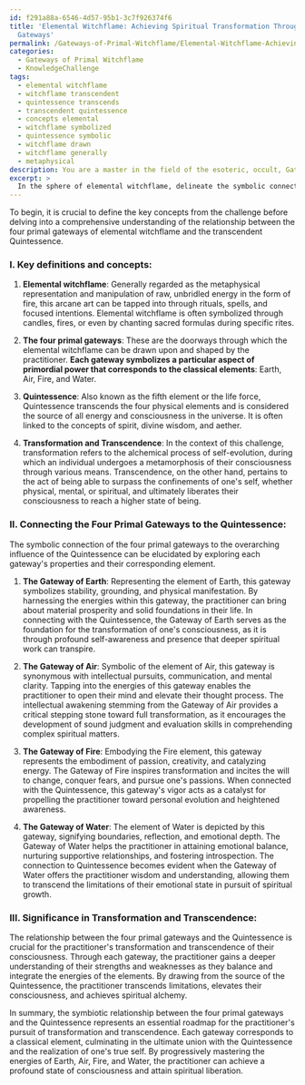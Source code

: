 ```yaml
---
id: f291a88a-6546-4d57-95b1-3c7f926374f6
title: 'Elemental Witchflame: Achieving Spiritual Transformation Through the Four
  Gateways'
permalink: /Gateways-of-Primal-Witchflame/Elemental-Witchflame-Achieving-Spiritual-Transformation-Through-the-Four-Gateways/
categories:
  - Gateways of Primal Witchflame
  - KnowledgeChallenge
tags:
  - elemental witchflame
  - witchflame transcendent
  - quintessence transcends
  - transcendent quintessence
  - concepts elemental
  - witchflame symbolized
  - quintessence symbolic
  - witchflame drawn
  - witchflame generally
  - metaphysical
description: You are a master in the field of the esoteric, occult, Gateways of Primal Witchflame and Education. You are a writer of tests, challenges, books and deep knowledge on Gateways of Primal Witchflame for initiates and students to gain deep insights and understanding from. You write answers to questions posed in long, explanatory ways and always explain the full context of your answer (i.e., related concepts, formulas, examples, or history), as well as the step-by-step thinking process you take to answer the challenges. Be rigorous and thorough, and summarize the key themes, ideas, and conclusions at the end.
excerpt: > 
  In the sphere of elemental witchflame, delineate the symbolic connection of the four primal gateways to the overarching influence of the Quintessence, and elucidate their significance in the transformation and transcendence of the practitioner's consciousness.
---
```

To begin, it is crucial to define the key concepts from the challenge before delving into a comprehensive understanding of the relationship between the four primal gateways of elemental witchflame and the transcendent Quintessence.

### I. **Key definitions and concepts**:

1. **Elemental witchflame**: Generally regarded as the metaphysical representation and manipulation of raw, unbridled energy in the form of fire, this arcane art can be tapped into through rituals, spells, and focused intentions. Elemental witchflame is often symbolized through candles, fires, or even by chanting sacred formulas during specific rites.

2. **The four primal gateways**: These are the doorways through which the elemental witchflame can be drawn upon and shaped by the practitioner. **Each gateway symbolizes a particular aspect of primordial power that corresponds to the classical elements**: Earth, Air, Fire, and Water.

3. **Quintessence**: Also known as the fifth element or the life force, Quintessence transcends the four physical elements and is considered the source of all energy and consciousness in the universe. It is often linked to the concepts of spirit, divine wisdom, and aether.

4. **Transformation and Transcendence**: In the context of this challenge, transformation refers to the alchemical process of self-evolution, during which an individual undergoes a metamorphosis of their consciousness through various means. Transcendence, on the other hand, pertains to the act of being able to surpass the confinements of one's self, whether physical, mental, or spiritual, and ultimately liberates their consciousness to reach a higher state of being.

### II. **Connecting the Four Primal Gateways to the Quintessence**:

The symbolic connection of the four primal gateways to the overarching influence of the Quintessence can be elucidated by exploring each gateway's properties and their corresponding element.

1. **The Gateway of Earth**: Representing the element of Earth, this gateway symbolizes stability, grounding, and physical manifestation. By harnessing the energies within this gateway, the practitioner can bring about material prosperity and solid foundations in their life. In connecting with the Quintessence, the Gateway of Earth serves as the foundation for the transformation of one's consciousness, as it is through profound self-awareness and presence that deeper spiritual work can transpire.

2. **The Gateway of Air**: Symbolic of the element of Air, this gateway is synonymous with intellectual pursuits, communication, and mental clarity. Tapping into the energies of this gateway enables the practitioner to open their mind and elevate their thought process. The intellectual awakening stemming from the Gateway of Air provides a critical stepping stone toward full transformation, as it encourages the development of sound judgment and evaluation skills in comprehending complex spiritual matters.

3. **The Gateway of Fire**: Embodying the Fire element, this gateway represents the embodiment of passion, creativity, and catalyzing energy. The Gateway of Fire inspires transformation and incites the will to change, conquer fears, and pursue one's passions. When connected with the Quintessence, this gateway's vigor acts as a catalyst for propelling the practitioner toward personal evolution and heightened awareness.

4. **The Gateway of Water**: The element of Water is depicted by this gateway, signifying boundaries, reflection, and emotional depth. The Gateway of Water helps the practitioner in attaining emotional balance, nurturing supportive relationships, and fostering introspection. The connection to Quintessence becomes evident when the Gateway of Water offers the practitioner wisdom and understanding, allowing them to transcend the limitations of their emotional state in pursuit of spiritual growth.

### III. **Significance in Transformation and Transcendence**:

The relationship between the four primal gateways and the Quintessence is crucial for the practitioner's transformation and transcendence of their consciousness. Through each gateway, the practitioner gains a deeper understanding of their strengths and weaknesses as they balance and integrate the energies of the elements. By drawing from the source of the Quintessence, the practitioner transcends limitations, elevates their consciousness, and achieves spiritual alchemy.

In summary, the symbiotic relationship between the four primal gateways and the Quintessence represents an essential roadmap for the practitioner's pursuit of transformation and transcendence. Each gateway corresponds to a classical element, culminating in the ultimate union with the Quintessence and the realization of one's true self. By progressively mastering the energies of Earth, Air, Fire, and Water, the practitioner can achieve a profound state of consciousness and attain spiritual liberation.

